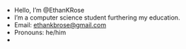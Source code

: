 - Hello, I’m @EthanKRose
- I’m a computer science student furthering my education.
- Email: ethankbrose@gmail.com
- Pronouns: he/him
- 
<!---
EthanKRose/EthanKRose is a ✨ special ✨ repository because its `README.md` (this file) appears on your GitHub profile.
You can click the Preview link to take a look at your changes.
--->
